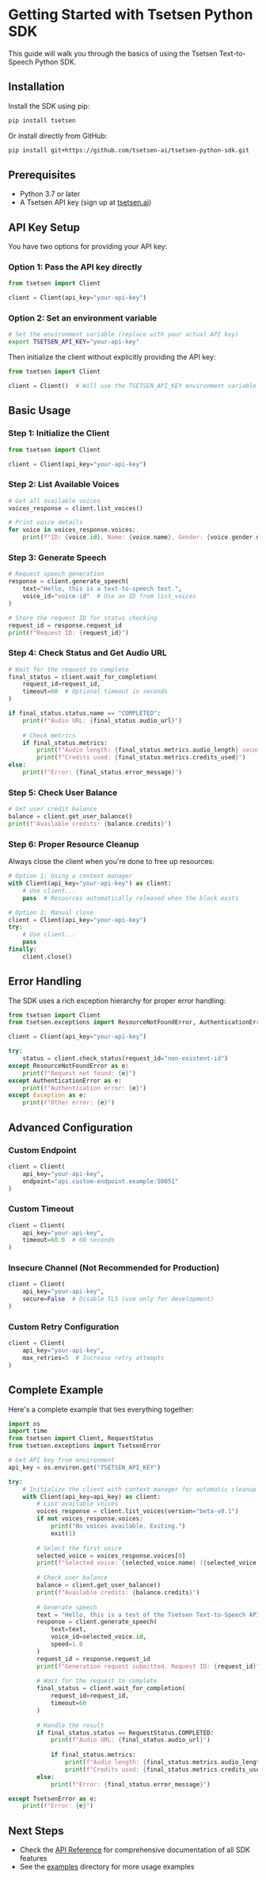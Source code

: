 # Getting Started with Tsetsen Python SDK

This guide will walk you through the basics of using the Tsetsen Text-to-Speech Python SDK.

## Installation

Install the SDK using pip:

```bash
pip install tsetsen
```

Or install directly from GitHub:

```bash
pip install git+https://github.com/tsetsen-ai/tsetsen-python-sdk.git
```

## Prerequisites

- Python 3.7 or later
- A Tsetsen API key (sign up at [tsetsen.ai](https://tsetsen.ai))

## API Key Setup

You have two options for providing your API key:

### Option 1: Pass the API key directly

```python
from tsetsen import Client

client = Client(api_key="your-api-key")
```

### Option 2: Set an environment variable

```bash
# Set the environment variable (replace with your actual API key)
export TSETSEN_API_KEY="your-api-key"
```

Then initialize the client without explicitly providing the API key:

```python
from tsetsen import Client

client = Client()  # Will use the TSETSEN_API_KEY environment variable
```

## Basic Usage

### Step 1: Initialize the Client

```python
from tsetsen import Client

client = Client(api_key="your-api-key")
```

### Step 2: List Available Voices

```python
# Get all available voices
voices_response = client.list_voices()

# Print voice details
for voice in voices_response.voices:
    print(f"ID: {voice.id}, Name: {voice.name}, Gender: {voice.gender.name}")
```

### Step 3: Generate Speech

```python
# Request speech generation
response = client.generate_speech(
    text="Hello, this is a text-to-speech test.",
    voice_id="voice-id"  # Use an ID from list_voices
)

# Store the request ID for status checking
request_id = response.request_id
print(f"Request ID: {request_id}")
```

### Step 4: Check Status and Get Audio URL

```python
# Wait for the request to complete
final_status = client.wait_for_completion(
    request_id=request_id,
    timeout=60  # Optional timeout in seconds
)

if final_status.status.name == "COMPLETED":
    print(f"Audio URL: {final_status.audio_url}")
    
    # Check metrics
    if final_status.metrics:
        print(f"Audio length: {final_status.metrics.audio_length} seconds")
        print(f"Credits used: {final_status.metrics.credits_used}")
else:
    print(f"Error: {final_status.error_message}")
```

### Step 5: Check User Balance

```python
# Get user credit balance
balance = client.get_user_balance()
print(f"Available credits: {balance.credits}")
```

### Step 6: Proper Resource Cleanup

Always close the client when you're done to free up resources:

```python
# Option 1: Using a context manager
with Client(api_key="your-api-key") as client:
    # Use client...
    pass  # Resources automatically released when the block exits

# Option 2: Manual close
client = Client(api_key="your-api-key")
try:
    # Use client...
    pass
finally:
    client.close()
```

## Error Handling

The SDK uses a rich exception hierarchy for proper error handling:

```python
from tsetsen import Client
from tsetsen.exceptions import ResourceNotFoundError, AuthenticationError

client = Client(api_key="your-api-key")

try:
    status = client.check_status(request_id="non-existent-id")
except ResourceNotFoundError as e:
    print(f"Request not found: {e}")
except AuthenticationError as e:
    print(f"Authentication error: {e}")
except Exception as e:
    print(f"Other error: {e}")
```

## Advanced Configuration

### Custom Endpoint

```python
client = Client(
    api_key="your-api-key",
    endpoint="api.custom-endpoint.example:50051"
)
```

### Custom Timeout

```python
client = Client(
    api_key="your-api-key",
    timeout=60.0  # 60 seconds
)
```

### Insecure Channel (Not Recommended for Production)

```python
client = Client(
    api_key="your-api-key",
    secure=False  # Disable TLS (use only for development)
)
```

### Custom Retry Configuration

```python
client = Client(
    api_key="your-api-key",
    max_retries=5  # Increase retry attempts
)
```

## Complete Example

Here's a complete example that ties everything together:

```python
import os
import time
from tsetsen import Client, RequestStatus
from tsetsen.exceptions import TsetsenError

# Get API key from environment
api_key = os.environ.get("TSETSEN_API_KEY")

try:
    # Initialize the client with context manager for automatic cleanup
    with Client(api_key=api_key) as client:
        # List available voices
        voices_response = client.list_voices(version="beta-v0.1")
        if not voices_response.voices:
            print("No voices available. Exiting.")
            exit(1)
            
        # Select the first voice
        selected_voice = voices_response.voices[0]
        print(f"Selected voice: {selected_voice.name} ({selected_voice.id})")
        
        # Check user balance
        balance = client.get_user_balance()
        print(f"Available credits: {balance.credits}")
        
        # Generate speech
        text = "Hello, this is a test of the Tsetsen Text-to-Speech API."
        response = client.generate_speech(
            text=text,
            voice_id=selected_voice.id,
            speed=1.0
        )
        request_id = response.request_id
        print(f"Generation request submitted. Request ID: {request_id}")
        
        # Wait for the request to complete
        final_status = client.wait_for_completion(
            request_id=request_id,
            timeout=60
        )
        
        # Handle the result
        if final_status.status == RequestStatus.COMPLETED:
            print(f"Audio URL: {final_status.audio_url}")
            
            if final_status.metrics:
                print(f"Audio length: {final_status.metrics.audio_length} seconds")
                print(f"Credits used: {final_status.metrics.credits_used}")
        else:
            print(f"Error: {final_status.error_message}")

except TsetsenError as e:
    print(f"Error: {e}")
```

## Next Steps

- Check the [API Reference](api_reference.md) for comprehensive documentation of all SDK features
- See the [examples](../examples) directory for more usage examples